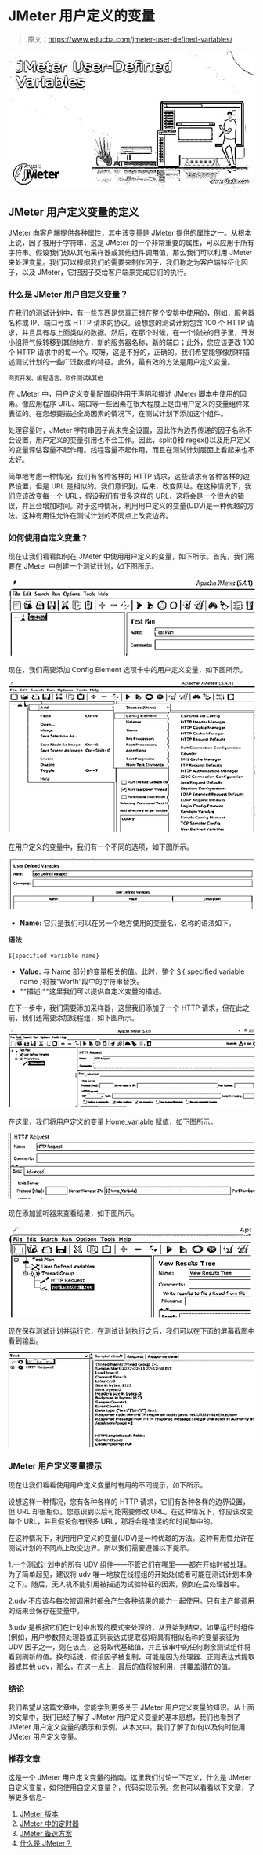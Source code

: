 # JMeter 用户定义的变量

> 原文：<https://www.educba.com/jmeter-user-defined-variables/>

![JMeter User-Defined Variables](img/2d466912d717e6751f83bd9eea60dae6.png)



## JMeter 用户定义变量的定义

JMeter 向客户端提供各种属性，其中该变量是 JMeter 提供的属性之一。从根本上说，因子被用于字符串，这是 JMeter 的一个非常重要的属性，可以应用于所有字符串。假设我们想从其他采样器或其他组件调用值，那么我们可以利用 JMeter 来处理变量。我们可以根据我们的需要来制作因子，我们称之为客户端特征化因子，以及 JMeter，它把因子交给客户端来完成它们的执行。

### 什么是 JMeter 用户自定义变量？

在我们的测试计划中，有一些东西是您真正想在整个安排中使用的，例如，服务器名称或 IP、端口号或 HTTP 请求的协议。设想您的测试计划包含 100 个 HTTP 请求，并且具有与上面类似的数据。然后，在那个时候，在一个愉快的日子里，开发小组将气候转移到其他地方，新的服务器名称，新的端口；此外，您应该更改 100 个 HTTP 请求中的每一个。哎呀，这是不好的，正确的。我们希望能够像那样描述测试计划的一些广泛数据的特征。此外，最有效的方法是用户定义变量。

<small>网页开发、编程语言、软件测试&其他</small>

在 JMeter 中，用户定义变量配置组件用于声明和描述 JMeter 脚本中使用的因素。像应用程序 URL、端口等一些因素在很大程度上是由用户定义的变量组件来表征的。在您想要描述全局因素的情况下，在测试计划下添加这个组件。

处理容量时，JMeter 字符串因子尚未完全设置，因此作为边界传递的因子名称不会设置，用户定义的变量引用也不会工作。因此，split()和 regex()以及用户定义的变量评估容量不起作用。线程容量不起作用，而且在测试计划层面上看起来也不太好。

简单地考虑一种情况，我们有各种各样的 HTTP 请求，这些请求有各种各样的边界设置，但是 URL 是相似的。我们意识到，后来，改变网址。在这种情况下，我们应该改变每一个 URL，假设我们有很多这样的 URL，这将会是一个很大的错误，并且会增加时间。对于这种情况，利用用户定义的变量(UDV)是一种优越的方法。这种有用性允许在测试计划的不同点上改变边界。

### 如何使用自定义变量？

现在让我们看看如何在 JMeter 中使用用户定义的变量，如下所示。首先，我们需要在 JMeter 中创建一个测试计划，如下图所示。

![1](img/81624467b73ab40c4ddba3de2a1bf2ec.png)



现在，我们需要添加 Config Element 选项卡中的用户定义变量，如下图所示。

![2](img/26595bcc926291128f57050d98b225e0.png)



在用户定义的变量中，我们有一个不同的选项，如下图所示。

![3](img/f20305b2db2a71dd0f678210807ce9f8.png)



*   **Name:** 它只是我们可以在另一个地方使用的变量名，名称的语法如下。

**语法**

`${specified variable name}`

*   **Value:** 与 Name 部分的变量相关的值。此时，整个＄{ specified variable name }将被“Worth”段中的字符串替换。
*   **描述:**这里我们可以提供自定义变量的描述。

在下一步中，我们需要添加采样器，这里我们添加了一个 HTTP 请求，但在此之前，我们还需要添加线程组，如下图所示。

![4](img/ca594d6f768df342a1fef32f62c68679.png)



在这里，我们将用户定义的变量 Home_variable 赋值，如下图所示。

![5](img/4f4ef7aab18fea3431ee35dfa8b81c3b.png)



现在添加监听器来查看结果，如下图所示。

![6](img/e1dfe1c7b24209b172c17144714087b4.png)



现在保存测试计划并运行它，在测试计划执行之后，我们可以在下面的屏幕截图中看到输出。

![7](img/cde992382741d6ae664cc0f2b9c5a3e5.png)



### JMeter 用户定义变量提示

现在让我们看看使用用户定义变量时有用的不同提示，如下所示。

设想这样一种情况，您有各种各样的 HTTP 请求，它们有各种各样的边界设置，但 URL 却很相似。您意识到以后可能需要修改 URL。在这种情况下，你应该改变每个 URL，并且假设你有很多 URL，那将会是错误的和时间集中的。

在这种情况下，利用用户定义的变量(UDV)是一种优越的方法。这种有用性允许在测试计划的不同点上改变边界。所以我们需要遵循以下提示。

1.一个测试计划中的所有 UDV 组件——不管它们在哪里——都在开始时被处理。为了简单起见，建议将 udv 唯一地放在线程组的开始处(或者可能在测试计划本身之下)。随后，无人机不能引用被描述为试验特征的因素，例如在后处理器中。

2.udv 不应该与每次被调用时都会产生各种结果的能力一起使用。只有主产能调用的结果会保存在变量中。

3.udv 是根据它们在计划中出现的模式来处理的，从开始到结束。如果运行时组件(例如，用户参数预处理器或正则表达式提取器)将具有相似名称的变量表征为 UDV 因子之一，则在该点，这将取代基础值，并且该串中的任何剩余测试组件将看到刷新的值。换句话说，假设因子被复制，可能是因为处理器、正则表达式提取器或其他 udv，那么，在这一点上，最后的值将被利用，并覆盖潜在的值。

### 结论

我们希望从这篇文章中，您能学到更多关于 JMeter 用户定义变量的知识。从上面的文章中，我们已经了解了 JMeter 用户定义变量的基本思想，我们也看到了 JMeter 用户定义变量的表示和示例。从本文中，我们了解了如何以及何时使用 JMeter 用户定义变量。

### 推荐文章

这是一个 JMeter 用户定义变量的指南。这里我们讨论一下定义，什么是 JMeter 自定义变量，如何使用自定义变量？，代码实现示例。您也可以看看以下文章，了解更多信息–

1.  [JMeter 版本](https://www.educba.com/jmeter-version/)
2.  [JMeter 中的定时器](https://www.educba.com/timers-in-jmeter/)
3.  [JMeter 备选方案](https://www.educba.com/jmeter-alternatives/)
4.  [什么是 JMeter？](https://www.educba.com/what-is-jmeter/)